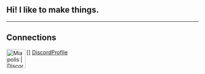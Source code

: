 ## Hi! I like to make things.

---

## Connections

[<img align="left" alt="Miapolis | Discord" width="50px" src="https://cdn.jsdelivr.net/npm/simple-icons@v3/icons/discord.svg" />] [DiscordProfile]

[DiscordProfile]: https://discord.com/users/508420859476836364